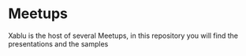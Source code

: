 # Meetups
Xablu is the host of several Meetups, in this repository you will find the presentations and the samples
